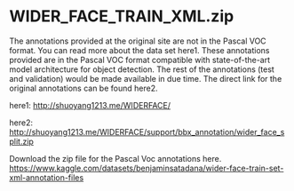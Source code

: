 # WIDER_FACE_TRAIN_XML.zip
The annotations provided at the original site are not in the Pascal VOC format. You can read more about the data set here1. These annotations provided are in the Pascal VOC format compatible with state-of-the-art model architecture for object detection. The rest of the annotations (test and validation) would be made available in due time. The direct link for the original annotations can be found here2.

here1: http://shuoyang1213.me/WIDERFACE/

here2: http://shuoyang1213.me/WIDERFACE/support/bbx_annotation/wider_face_split.zip

Download the zip file for the Pascal Voc annotations here.
https://www.kaggle.com/datasets/benjaminsatadana/wider-face-train-set-xml-annotation-files
